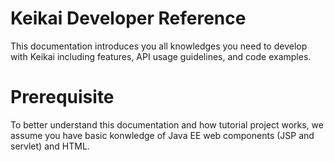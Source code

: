 # Keikai Developer Reference

This documentation introduces you all knowledges you need to develop with Keikai including features, API usage guidelines, and code examples.

# Prerequisite
To better understand this documentation and how tutorial project works, we assume you have basic konwledge of Java EE web components (JSP and servlet) and HTML.
